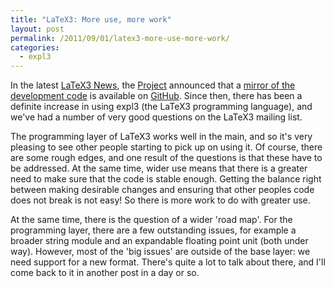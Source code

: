 ```yaml
---
title: "LaTeX3: More use, more work"
layout: post
permalink: /2011/09/01/latex3-more-use-more-work/
categories:
  - expl3
---
```

In the latest [LaTeX3 News](https://www.latex-project.org/site-news.html#2011-08-09), the [Project](https://www.latex-project.org/) announced that a [mirror of the development code](https://github.com/latex3/svn-mirror) is available on [GitHub](https://github.com/). Since then, there has been a definite increase in using expl3 (the LaTeX3 programming language), and we've had a number of very good questions on the LaTeX3 mailing list.

The programming layer of LaTeX3 works well in the main, and so it's very pleasing to see other people starting to pick up on using it. Of course, there are some rough edges, and one result of the questions is that these have to be addressed. At the same time, wider use means that there is a greater need to make sure that the code is stable enough. Getting the balance right between making desirable changes and ensuring that other peoples code does not break is not easy! So there is more work to do with greater use.

At the same time, there is the question of a wider 'road map'. For the programming layer, there are a few outstanding issues, for example a broader string module and an expandable floating point unit (both under way). However, most of the 'big issues' are outside of the base layer: we need support for a new format. There's quite a lot to talk about there, and I'll come back to it in another post in a day or so.

